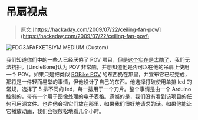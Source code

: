 # 吊扇视点

> 原文:[https://hackaday.com/2009/07/22/ceiling-fan-pov/](https://hackaday.com/2009/07/22/ceiling-fan-pov/)

![FDG3AFAFXETSIYM.MEDIUM (Custom)](../Images/1711b369c2ba3c90931b79841fac74d6.png "FDG3AFAFXETSIYM.MEDIUM (Custom)")

我们知道你们中的一些人已经厌倦了 POV 项目，[但是这个实在是太酷了](http://www.instructables.com/id/Ceiling-Fan-LED-Display/)，我们无法抗拒。[UncleBone]认为 POV 非常酷，并想知道他是否可以在他的吊扇上使用一个 POV。如果只是把类似 [RGBike POV](http://hackaday.com/2009/06/11/rgbike-pov/) 的东西扔在那里，并宣布它已经完成，那将是一件轻而易举的事情，但他设计了自己的东西。他选择打破使用单排 led 的常规，选择了 5 排不同的 led，每一排用于一个刀片。整个事情是由一个 Arduino 控制的，带有一个用于图像处理的电子表格。遗憾的是，我们没有看到该项目的任何可用源文件。也许他会把它们放在那里，如果我们很好地请求的话。如果他能让它播放动画，我们会很放松地看几个小时。